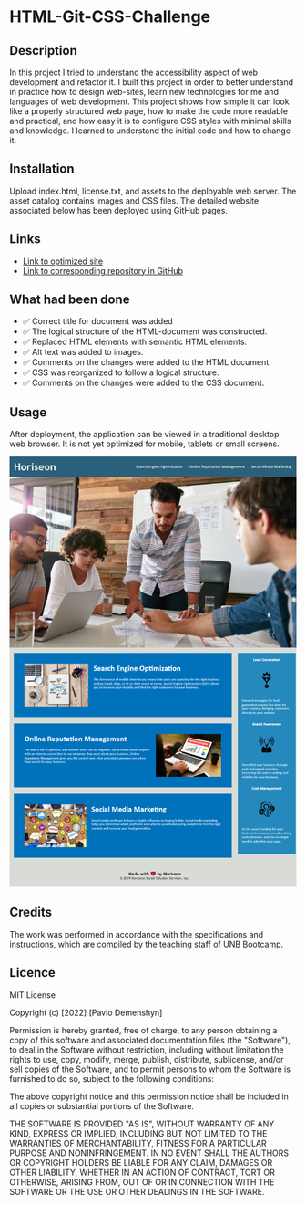 # HTML-Git-CSS-Challenge

## Description
In this project I tried to understand the accessibility aspect of web development and refactor it.
I built this project in order to better understand in practice how to design web-sites, learn new technologies for me and languages of web development.
This project shows how simple it can look like a properly structured web page, how to make the code more readable and practical, and how easy it is to configure CSS styles with minimal skills and knowledge.
I learned to understand the initial code and how to change it.

## Installation
Upload index.html, license.txt, and assets to the deployable web server. The asset catalog contains images and CSS files.
The detailed website associated below has been deployed using GitHub pages.

## Links

* [Link to optimized site](https://paul-dimenshion.github.io/HTML-Git-CSS-Challenge#link-to-optimized-site)
* [Link to corresponding repository in GitHub](https://github.com/Paul-Dimenshion/HTML-Git-CSS-Challenge.git#link-to-corresponding-repository-in-GitHub)


## What had been done
* ✅ Correct title for document was added
* ✅ The logical structure of the HTML-document was constructed.
* ✅ Replaced HTML elements with semantic HTML elements.
* ✅ Alt text was added to images.
* ✅ Comments on the changes were added to the HTML document.
* ✅ CSS was reorganized to follow a logical structure.
* ✅ Comments on the changes were added to the CSS document.

## Usage
After deployment, the application can be viewed in a traditional desktop web browser. It is not yet optimized for mobile, tablets or small screens. 

![alt job well done](assets/images/screenshot.png)

## Credits

The work was performed in accordance with the specifications and instructions, which are compiled by the teaching staff of UNB Bootcamp.

## Licence
MIT License

Copyright (c) [2022] [Pavlo Demenshyn]

Permission is hereby granted, free of charge, to any person obtaining a copy
of this software and associated documentation files (the "Software"), to deal
in the Software without restriction, including without limitation the rights
to use, copy, modify, merge, publish, distribute, sublicense, and/or sell
copies of the Software, and to permit persons to whom the Software is
furnished to do so, subject to the following conditions:

The above copyright notice and this permission notice shall be included in all
copies or substantial portions of the Software.

THE SOFTWARE IS PROVIDED "AS IS", WITHOUT WARRANTY OF ANY KIND, EXPRESS OR
IMPLIED, INCLUDING BUT NOT LIMITED TO THE WARRANTIES OF MERCHANTABILITY,
FITNESS FOR A PARTICULAR PURPOSE AND NONINFRINGEMENT. IN NO EVENT SHALL THE
AUTHORS OR COPYRIGHT HOLDERS BE LIABLE FOR ANY CLAIM, DAMAGES OR OTHER
LIABILITY, WHETHER IN AN ACTION OF CONTRACT, TORT OR OTHERWISE, ARISING FROM,
OUT OF OR IN CONNECTION WITH THE SOFTWARE OR THE USE OR OTHER DEALINGS IN THE
SOFTWARE.